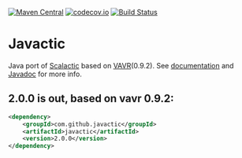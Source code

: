 [![Maven Central](https://maven-badges.herokuapp.com/maven-central/com.github.javactic/javactic/badge.svg)](https://maven-badges.herokuapp.com/maven-central/com.github.javactic/javactic)
[![codecov.io](https://codecov.io/github/javactic/javactic/coverage.svg?branch=master)](https://codecov.io/github/javactic/javactic?branch=master)
[![Build Status](https://travis-ci.org/javactic/javactic.svg?branch=master)](https://travis-ci.org/javactic/javactic)

# Javactic
Java port of [Scalactic](http://www.scalactic.org/) based on [VAVR](http://www.vavr.io/)(0.9.2).
See [documentation](http://javactic.github.io/javactic/) and [Javadoc](http://javactic.github.io/javactic/javadoc/2.0.0/) for more info.

## 2.0.0 is out, based on vavr 0.9.2:

```xml
<dependency>
    <groupId>com.github.javactic</groupId>
    <artifactId>javactic</artifactId>
    <version>2.0.0</version>
</dependency>
```